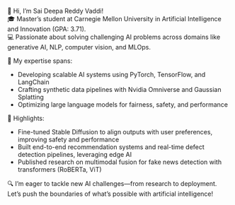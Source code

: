 👋 Hi, I’m Sai Deepa Reddy Vaddi!  
🎓 Master’s student at Carnegie Mellon University in Artificial Intelligence and Innovation (GPA: 3.71).  
💻 Passionate about solving challenging AI problems across domains like generative AI, NLP, computer vision, and MLOps.  

🧠 My expertise spans:  
- Developing scalable AI systems using PyTorch, TensorFlow, and LangChain  
- Crafting synthetic data pipelines with Nvidia Omniverse and Gaussian Splatting  
- Optimizing large language models for fairness, safety, and performance  

🌟 Highlights:  
- Fine-tuned Stable Diffusion to align outputs with user preferences, improving safety and performance  
- Built end-to-end recommendation systems and real-time defect detection pipelines, leveraging edge AI  
- Published research on multimodal fusion for fake news detection with transformers (RoBERTa, ViT)  

🔍 I’m eager to tackle new AI challenges—from research to deployment. Let’s push the boundaries of what’s possible with artificial intelligence!

